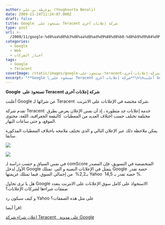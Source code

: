 ```yaml
---
author: يوغرطة بن علي (Youghourta Benali)
date: 2009-11-24T11:24:07.000Z
draft: false
title: Google  تستحوذ على Teracent شركة إعلانات أخرى
type: post
url: >-
  /2009/11/google-%d8%aa%d8%b3%d8%aa%d8%ad%d9%88%d8%b0-%d8%b9%d9%84%d9%89-teracent-%d8%b4%d8%b1%d9%83%d8%a9-%d8%a5%d8%b9%d9%84%d8%a7%d9%86%d8%a7%d8%aa-%d8%a3%d8%ae%d8%b1%d9%89/
categories:
  - Google
  - Web
  - أخبار الشركات
tags:
  - Google
  - Teracent
coverImage: /static/images/google-تستحوذ-على-teracent-شركة-إعلانات-أخرى/top.jpg
excerpt: "**Google \_تستحوذ على Teracent شركة إعلانات أخرى**\n\nأعلنت Google عن شرائها لـ Teracent \_شركة مختصة في الإعلانات على الانترنت.\n\nتقدم شركة Teracent\_ خدمة إعلانات جد متطورة ، إذ أن نفس الإعلان يعرض بطرق مختلفة تختلف حسب اختلاف العديد من المعطيات \_كالبقعة الجغرافية،"
---
```

**Google  تستحوذ على Teracent شركة إعلانات أخرى**

أعلنت Google عن شرائها لـ Teracent  شركة مختصة في الإعلانات على الانترنت.

تقدم شركة Teracent  خدمة إعلانات جد متطورة ، إذ أن نفس الإعلان يعرض بطرق مختلفة تختلف حسب اختلاف العديد من المعطيات  كالبقعة الجغرافية، اللغة، محتوى الموقع، و حتى ساعات النهار.

يمكن ملاحظة ذلك عبر الإعلان التالي و الذي تختلف ملامحه باختلاف المعطيات المذكورة سابقا.

![](/static/images/google-تستحوذ-على-teracent-شركة-إعلانات-أخرى/top.jpg)

![](/static/images/google-تستحوذ-على-teracent-شركة-إعلانات-أخرى/bottom.jpg)

في نفس السياق و حسب دراسة لـ comScore المتخصصة في التسويق، فإن المصدر الأول لدخل Google يتمثل في الإعلانات النصية و التي  تمتلك Google  حصة تقدر بـ2,2%  من إجمالي السوق. فيما تمتلك غريمتها Yahoo  حصة تقدر بـ 14,5 %.

هل يا ترى تحاول Google الاستحواذ على كامل سوق الإعلانات على الانترنت بتعدد صفقات شراءها لشركات الإعلانات؟

و كيف سيكون رد Yahoo على مثل هذه الصفقات؟

اقرأ أيضا:

[إعلان شراء شركة Teracent   على مدونة Google](http://googleblog.blogspot.com/2009/11/displaying-best-display-ad-with.html)

